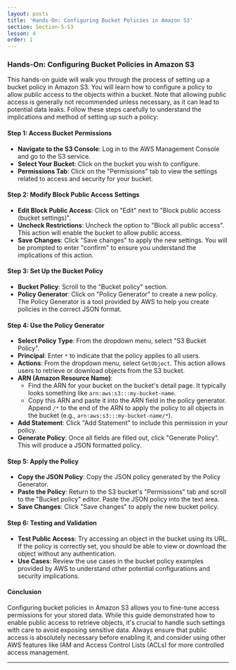 ```yaml
---
layout: posts
title: 'Hands-On: Configuring Bucket Policies in Amazon S3'
section: Section-5-S3
lesson: 4
order: 1
---
```


### Hands-On: Configuring Bucket Policies in Amazon S3

This hands-on guide will walk you through the process of setting up a bucket policy in Amazon S3. You will learn how to configure a policy to allow public access to the objects within a bucket. Note that allowing public access is generally not recommended unless necessary, as it can lead to potential data leaks. Follow these steps carefully to understand the implications and method of setting up such a policy:

<!-- pagebreak -->

#### Step 1: Access Bucket Permissions

- **Navigate to the S3 Console**: Log in to the AWS Management Console and go to the S3 service.
- **Select Your Bucket**: Click on the bucket you wish to configure.
- **Permissions Tab**: Click on the "Permissions" tab to view the settings related to access and security for your bucket.
<!-- pagebreak -->

#### Step 2: Modify Block Public Access Settings

- **Edit Block Public Access**: Click on "Edit" next to "Block public access (bucket settings)".
- **Uncheck Restrictions**: Uncheck the option to "Block all public access". This action will enable the bucket to allow public access.
- **Save Changes**: Click "Save changes" to apply the new settings. You will be prompted to enter "confirm" to ensure you understand the implications of this action.
<!-- pagebreak -->

#### Step 3: Set Up the Bucket Policy

- **Bucket Policy**: Scroll to the "Bucket policy" section.
- **Policy Generator**: Click on "Policy Generator" to create a new policy. The Policy Generator is a tool provided by AWS to help you create policies in the correct JSON format.
<!-- pagebreak -->

#### Step 4: Use the Policy Generator

- **Select Policy Type**: From the dropdown menu, select "S3 Bucket Policy".
- **Principal**: Enter `*` to indicate that the policy applies to all users.
- **Actions**: From the dropdown menu, select `GetObject`. This action allows users to retrieve or download objects from the S3 bucket.
- **ARN (Amazon Resource Name)**:
  - Find the ARN for your bucket on the bucket's detail page. It typically looks something like `arn:aws:s3:::my-bucket-name`.
  - Copy this ARN and paste it into the ARN field in the policy generator. Append `/*` to the end of the ARN to apply the policy to all objects in the bucket (e.g., `arn:aws:s3:::my-bucket-name/*`).
- **Add Statement**: Click "Add Statement" to include this permission in your policy.
- **Generate Policy**: Once all fields are filled out, click "Generate Policy". This will produce a JSON formatted policy.
<!-- pagebreak -->

#### Step 5: Apply the Policy

- **Copy the JSON Policy**: Copy the JSON policy generated by the Policy Generator.
- **Paste the Policy**: Return to the S3 bucket's "Permissions" tab and scroll to the "Bucket policy" editor. Paste the JSON policy into the text area.
- **Save Changes**: Click "Save changes" to apply the new bucket policy.
<!-- pagebreak -->

#### Step 6: Testing and Validation

- **Test Public Access**: Try accessing an object in the bucket using its URL. If the policy is correctly set, you should be able to view or download the object without any authentication.
- **Use Cases**: Review the use cases in the bucket policy examples provided by AWS to understand other potential configurations and security implications.
<!-- pagebreak -->

#### Conclusion

Configuring bucket policies in Amazon S3 allows you to fine-tune access permissions for your stored data. While this guide demonstrated how to enable public access to retrieve objects, it's crucial to handle such settings with care to avoid exposing sensitive data. Always ensure that public access is absolutely necessary before enabling it, and consider using other AWS features like IAM and Access Control Lists (ACLs) for more controlled access management.

---
